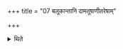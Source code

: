 +++
title = "07 बलूकान्तानि दामतूषाणीतरेषाम्"

+++

<details><summary>थिते</summary>

बलूकान्तानि दामतूषाणीतरेषाम् ७
</details>
